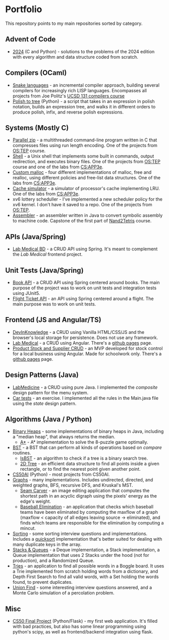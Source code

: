 # Portfolio
This repository points to my main repositories sorted by category.

## Advent of Code
- [2024](https://github.com/LucasGdosR/advent_of_code_24) (C and Python) - solutions to the problems of the 2024 edition with every algorithm and data structure coded from scratch.

## Compilers (OCaml)
- [Snake languages](https://github.com/LucasGdosR/snake-languages/tree/main) - an incremental compiler approach, building several compilers for increasingly rich LISP languages. Encompasses all projects from Joe Politz's [UCSD 131 compilers course](https://github.com/ucsd-cse131-f19/ucsd-cse131-f19.github.io/tree/master)
- [Polish to tree](https://github.com/LucasGdosR/polish_to_tree/tree/main) (Python) - a script that takes in an expression in polish notation, builds an expression tree, and walks it in different orders to produce polish, infix, and reverse polish expressions.

## Systems (Mostly C)
- [Parallel zip](https://github.com/LucasGdosR/ostep-projects/tree/main/concurrency-pzip) - a multithreaded command-line program written in C that compresses files using run length encoding. One of the projects from [OS:TEP](https://pages.cs.wisc.edu/~remzi/Classes/537/Spring2018/Projects/p3.html) course.
- [Shell](https://github.com/LucasGdosR/ostep-projects/tree/main/processes-shell) - a Unix shell that implements some built in commands, output redirection, and executes binary files. One of the projects from [OS:TEP](https://pages.cs.wisc.edu/~remzi/Classes/537/Spring2018/Projects/p2a.html) course and one of the labs from [CS:APP3e](https://csapp.cs.cmu.edu/3e/labs.html).
- [Custom malloc](https://github.com/LucasGdosR/malloc-lab) - four different implementations of malloc, free and realloc, using different policies and free-list data structures. One of the labs from [CS:APP3e](https://csapp.cs.cmu.edu/3e/labs.html).
- [Cache simulator](https://github.com/LucasGdosR/cache-lab) - a simulator of processor's cache implementing LRU. One of the labs from [CS:APP3e](https://csapp.cs.cmu.edu/3e/labs.html).
- xv6 lottery scheduller - I've implemented a new scheduler policy for the xv6 kernel. I don't have it saved to a repo. One of the projects from [OS:TEP](https://pages.cs.wisc.edu/~remzi/Classes/537/Spring2018/Projects/p2b.html).
- [Assembler](https://github.com/LucasGdosR/nand2tetris/tree/main/assembler) - an assembler written in Java to convert symbolic assembly to machine code. Capstone of the first part of [Nand2Tetris](https://www.nand2tetris.org/) course.

## APIs (Java/Spring)
- [Lab Medical BD](https://github.com/LucasGdosR/DiP-M2-projeto-2) - a CRUD API using Spring. It's meant to complement the _Lab Medical_ frontend project.

## Unit Tests (Java/Spring)
- [Book API](https://github.com/LucasGdosR/BE-JV-011-TESTES-AUTOMATIZADOS) - a CRUD API using Spring centered around books. The main purpose of the project was to work on unit tests and integration tests using JUnit5.
- [Flight Ticket API](https://github.com/LucasGdosR/DiP-M3-projeto-1) - an API using Spring centered around a flight. The main purpose was to work on unit tests.

## Frontend (JS and Angular/TS)
- [DevInKnowledge](https://github.com/LucasGdosR/DiP-M1-projeto-1) - a CRUD using Vanilla HTML/CSS/JS and the browser's local storage for persistence. Does not use any framework.
- [Lab Medical](https://github.com/LucasGdosR/DiP-M-1-projeto-2) - a CRUD using Angular. There's a [github pages](https://lucasgdosr.github.io/DiP-M-1-projeto-2/) page.
- [Product Stock and Supplier CRUD](https://github.com/LucasGdosR/projeto-integrador-2023-1) - an MVP developed for stock control for a local business using Angular. Made for schoolwork only. There's a [github pages](https://lucasgdosr.github.io/projeto-integrador-2023-1/) page.

## Design Patterns (Java)
- [LabMedicine](https://github.com/LucasGdosR/DiP-M2-projeto-1) - a CRUD using pure Java. I implemented the _composite_ design pattern for the menu system.
- [Car tests](https://github.com/LucasGdosR/santander-coders-web-full-stack/tree/testes-automatizados-1/testes_automatizados_carros) - an exercise. I implemented all the rules in the Main.java file using the _state_ design pattern.

## Algorithms (Java / Python)
- [Binary Heaps](https://github.com/ppenna/playground/tree/main/data-structures/binary-heap/java) - some implementations of binary heaps in Java, including a "median heap", that always returns the median.
  - [A*](https://github.com/LucasGdosR/DSA-Exercises/tree/main/heaps/eight_puzzle) - A* implementation to solve the 8-puzzle game optimally.
- [BST](https://github.com/ppenna/playground/tree/main/data-structures/binary-search-tree/java) - a BST that can perform all kinds of operations based on _compare_ routines.
  - [IsBST](https://github.com/LucasGdosR/DSA-Exercises/tree/main/binary_trees/is_bst) - an algorithm to check if a tree is a binary search tree.
  - [2D Tree](https://github.com/LucasGdosR/DSA-Exercises/tree/main/binary_trees/kd_trees) - an efficient data structure to find all points inside a given rectangle, or to find the nearest point given another point.
- [CS50AI](https://github.com/LucasGdosR/DSA-Exercises/tree/main/CS50AI) (Python) - most projects from CS50AI.
- [Graphs](https://github.com/LucasGdosR/DSA-Exercises/tree/main/graphs) - many implementations. Includes undirected, directed, and weighted graphs, BFS, recursive DFS, and Kruskal's MST.
  - [Seam Carver](https://github.com/LucasGdosR/DSA-Exercises/blob/main/graphs/seam/SeamCarver.java) - an image editing application that computes the shortest path in an acyclic digraph using the pixels' energy as the edge's weight.
  - [Baseball Elimination](https://github.com/LucasGdosR/DSA-Exercises/tree/main/graphs/baseball) - an application that checks which baseball teams have been eliminated by computing the maxflow of a graph (maxflow < capacity of all edges leaving source -> eliminated), and finds which teams are responsible for the elimination by computing a mincut.
- [Sorting](https://github.com/LucasGdosR/DSA-Exercises/tree/main/sorting) - some sorting interview questions and implementations. Includes a [quicksort](https://github.com/ppenna/playground/tree/main/sorting/quicksort/java) implementation that's better suited for dealing with many duplicate keys in the array.
- [Stacks & Queues](https://github.com/LucasGdosR/DSA-Exercises/tree/main/stacks_queues) - a Deque implementation, a Stack implementation, a Queue implementation that uses 2 Stacks under the hood (not for production), and a Randomized Queue.
- [Tries](https://github.com/LucasGdosR/DSA-Exercises/tree/main/boggle) - an application to find all possible words in a Boggle board. It uses a Trie implemented from scratch holding words from a dictionary, and Depth First Search to find all valid words, with a Set holding the words found, to prevent duplicates.
- [Union Find](https://github.com/LucasGdosR/DSA-Exercises/tree/main/union_find) - some interesting interview questions answered, and a Monte Carlo simulation of a percolation problem.

## Misc
- [CS50 Final Project](https://github.com/LucasGdosR/CS50-Final-Project) (Python/Flask) - my first web application. It's filled with bad practices, but also has some linear programming using python's scipy, as well as frontend/backend integration using flask.

